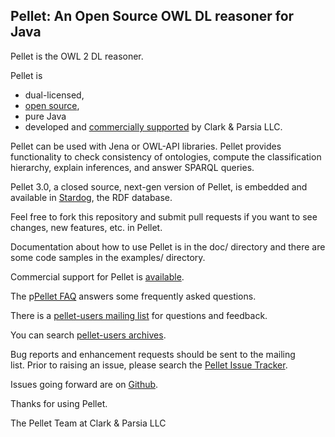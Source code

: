 Pellet: An Open Source OWL DL reasoner for Java
-----------------------------------------------

Pellet is the OWL 2 DL reasoner.

Pellet is

* dual-licensed, 
* [open source](https://github.com/clarkparsia/pellet/blob/master/LICENSE.txt),
* pure Java
* developed and [commercially supported](http://clarkparsia.com/support) by Clark & Parsia LLC. 

Pellet can be used with Jena or OWL-API libraries. Pellet provides functionality to check consistency of ontologies, compute the classification hierarchy, 
explain inferences, and answer SPARQL queries.

Pellet 3.0, a closed source, next-gen version of Pellet, is embedded and available in [Stardog](http://stardog.com/), the RDF
database.

Feel free to fork this repository and submit pull requests if you want to
see changes, new features, etc. in Pellet.

Documentation about how to use Pellet is in the doc/ directory and there are some 
code samples in the examples/ directory.                                    

Commercial support for Pellet is [available](http://clarkparsia.com/support).

The p[Pellet FAQ](http://clarkparsia.com/pellet/faq) answers some frequently asked questions.

There is a [pellet-users mailing list](https://groups.google.com/forum/?fromgroups#!forum/pellet-users) for questions and feedback.

You can search [pellet-users archives](http://news.gmane.org/gmane.comp.web.pellet.user).
	
Bug reports and enhancement requests should be sent to the mailing          
list.  Prior to raising an issue, please search the [Pellet Issue Tracker](http://clark-parsia.trac.cvsdude.com/pellet-devel/report).

Issues going forward are on [Github](http://github.com/clarkparsia/pellet/issues).

Thanks for using Pellet.

The Pellet Team at Clark & Parsia LLC
